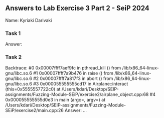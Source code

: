 ## Answers to Lab Exercise 3 Part 2 - SeiP 2024
Name: Kyriaki Darivaki
### Task 1
Answer: 
### Task 2
Backtrace:
#0  0x00007ffff7aef9fc in pthread_kill () from /lib/x86_64-linux-gnu/libc.so.6
#1  0x00007ffff7a9b476 in raise () from /lib/x86_64-linux-gnu/libc.so.6
#2  0x00007ffff7a817f3 in abort () from /lib/x86_64-linux-gnu/libc.so.6
#3  0x000055555555cd17 in Airplane::interact (this=0x5555557722c0)
    at /Users/kdari/Desktop/SEIP-assignments/Fuzzing-Module-SEiP/exercise2/airplane_object.cpp:68
#4  0x000055555555d0e3 in main (argc=<optimized out>, argv=<optimized out>)
    at /Users/kdari/Desktop/SEIP-assignments/Fuzzing-Module-SEiP/exercise2/main.cpp:26
Answer: 
...